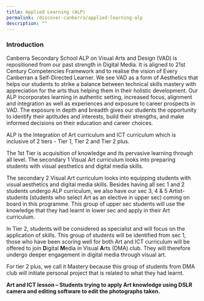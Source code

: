 ```yaml
---
title: Applied Learning (ALP)
permalink: /discover-canberra/applied-learning-alp
description: ""
---
```

<div id="_ptoo_61259" class="pageblock_box ">
<h3 id="_ptoh_61259" class="ive_editable ive_ptoh"><strong>Introduction</strong></h3>
<div id="_ptod_61259" class="ive_editable ive_ptod ive_content">
<p>Canberra Secondary School ALP on Visual Arts and Design (VAD) is repositioned from our past strength in Digital Media. It is aligned to 21st Century Competencies Framework and to realise the vision of Every Canberran a Self-Directed Learner. We see VAD as a form of Aesthetics that helps our students to strike a balance between technical skills mastery with appreciation for the arts thus helping them in their holistic development. Our ALP incorporates learning in authentic setting, increased focus, alignment and integration as well as experiences and exposure to career prospects in VAD. The exposure in depth and breadth gives our students the opportunity to identify their aptitudes and interests, build their strengths, and make informed decisions on their education and career choices.</p>
<p>ALP is the Integration of Art curriculum and ICT curriculum which is inclusive of 2 tiers - Tier 1, Tier 2 and Tier 2 plus.</p>
<p>The 1st Tier is acquisition of knowledge and its pervasive learning through all level. The secondary 1 Visual Art curriculum looks into preparing students with visual aesthetics and digital media skills.</p>
<p>The secondary 2 Visual Art curriculum looks into equipping students with visual aesthetics and digital media skills. Besides having all sec 1 and 2 students undergo ALP curriculum, we also have our sec 3, 4 &amp; 5 Artist-students (students who select Art as an elective in upper sec) coming on board in this programme. This group of upper sec students will use the knowledge that they had learnt in lower sec and apply in their Art curriculum.</p>
<p>In Tier 2, students will be considered as specialist and will focus on the application of skills. This group of students will be identified from sec 1, those who have been scoring well for both Art and ICT curriculum will be offered to join&nbsp;<strong>D</strong>igital&nbsp;<strong>M</strong>edia in Visual&nbsp;<strong>A</strong>rts (DMA) club. They will therefore undergo deeper engagement in digital media through visual art.</p>
<p>For tier 2 plus, we call it Mastery because this group of students from DMA club will initiate personal project that is related to what they had learnt.</p>
</div>
</div>
<div id="_ptoo_61260" class="pageblock_box ">
<div id="_ptod_61260" class="ive_editable ive_ptod ive_content">
<p><strong>Art and ICT lesson &ndash; Students trying to apply Art knowledge using DSLR camera and editing software to edit the photographs taken.</strong></p>
</div>
</div>
